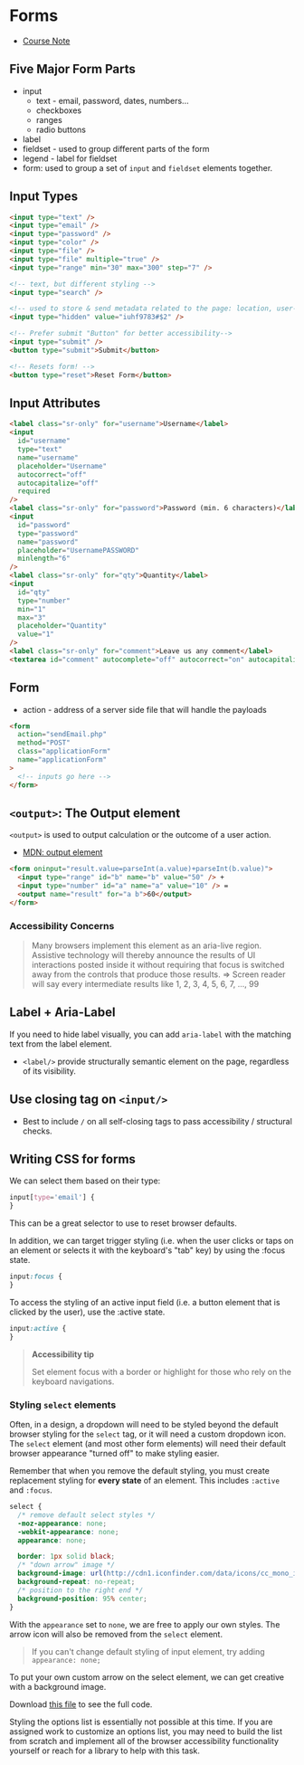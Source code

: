 # Forms

- [Course Note](https://github.com/HackerYou/bootcamp-notes/blob/master/css/forms.md)

## Five Major Form Parts

- input
  - text - email, password, dates, numbers...
  - checkboxes
  - ranges
  - radio buttons
- label
- fieldset - used to group different parts of the form
- legend - label for fieldset
- form: used to group a set of `input` and `fieldset` elements together.

## Input Types

```html
<input type="text" />
<input type="email" />
<input type="password" />
<input type="color" />
<input type="file" />
<input type="file" multiple="true" />
<input type="range" min="30" max="300" step="7" />

<!-- text, but different styling -->
<input type="search" />

<!-- used to store & send metadata related to the page: location, user-agent,... -->
<input type="hidden" value="iuhf9783#$2" />

<!-- Prefer submit "Button" for better accessibility-->
<input type="submit" />
<button type="submit">Submit</button>

<!-- Resets form! -->
<button type="reset">Reset Form</button>
```

## Input Attributes

```html
<label class="sr-only" for="username">Username</label>
<input
  id="username"
  type="text"
  name="username"
  placeholder="Username"
  autocorrect="off"
  autocapitalize="off"
  required
/>
<label class="sr-only" for="password">Password (min. 6 characters)</label>
<input
  id="password"
  type="password"
  name="password"
  placeholder="UsernamePASSWORD"
  minlength="6"
/>
<label class="sr-only" for="qty">Quantity</label>
<input
  id="qty"
  type="number"
  min="1"
  max="3"
  placeholder="Quantity"
  value="1"
/>
<label class="sr-only" for="comment">Leave us any comment</label>
<textarea id="comment" autocomplete="off" autocorrect="on" autocapitalize="on" >
```

## Form

- action - address of a server side file that will handle the payloads

```html
<form
  action="sendEmail.php"
  method="POST"
  class="applicationForm"
  name="applicationForm"
>
  <!-- inputs go here -->
</form>
```

## `<output>`: The Output element

`<output>` is used to output calculation or the outcome of a user action.

- [MDN: output element](https://developer.mozilla.org/en-US/docs/Web/HTML/Element/output)

```html
<form oninput="result.value=parseInt(a.value)+parseInt(b.value)">
  <input type="range" id="b" name="b" value="50" /> +
  <input type="number" id="a" name="a" value="10" /> =
  <output name="result" for="a b">60</output>
</form>
```

### Accessibility Concerns

> Many browsers implement this element as an aria-live region. Assistive technology will thereby announce the results of UI interactions posted inside it without requiring that focus is switched away from the controls that produce those results.
> => Screen reader will say every intermediate results like 1, 2, 3, 4, 5, 6, 7, ..., 99

## Label + Aria-Label

If you need to hide label visually, you can add `aria-label` with the matching text from the label element.

- `<label/>` provide structurally semantic element on the page, regardless of its visibility.

## Use closing tag on `<input/>`

- Best to include `/` on all self-closing tags to pass accessibility / structural checks.

## Writing CSS for forms

We can select them based on their type:

```css
input[type='email'] {
}
```

This can be a great selector to use to reset browser defaults.

In addition, we can target trigger styling (i.e. when the user clicks or taps on an element or selects it with the keyboard's "tab" key) by using the :focus state.

```css
input:focus {
}
```

To access the styling of an active input field (i.e. a button element that is clicked by the user), use the :active state.

```css
input:active {
}
```

> **Accessibility tip**
>
> Set element focus with a border or highlight for those who rely on the keyboard navigations.

### Styling `select` elements

Often, in a design, a dropdown will need to be styled beyond the default browser styling for the `select` tag, or it will need a custom dropdown icon. The `select` element (and most other form elements) will need their default browser appearance "turned off" to make styling easier.

Remember that when you remove the default styling, you must create replacement styling for **every state** of an element. This includes `:active` and `:focus`.

```css
select {
  /* remove default select styles */
  -moz-appearance: none;
  -webkit-appearance: none;
  appearance: none;

  border: 1px solid black;
  /* "down arrow" image */
  background-image: url(http://cdn1.iconfinder.com/data/icons/cc_mono_icon_set/blacks/16x16/br_down.png);
  background-repeat: no-repeat;
  /* position to the right end */
  background-position: 95% center;
}
```

With the `appearance` set to `none`, we are free to apply our own styles. The arrow icon will also be removed from the `select` element.

> If you can't change default styling of input element, try adding `appearance: none;`

To put your own custom arrow on the select element, we can get creative with a background image.

Download [this file](https://hychalknotes.s3.amazonaws.com/resetting-default-select-styles.html) to see the full code.

Styling the options list is essentially not possible at this time. If you are assigned work to customize an options list, you may need to build the list from scratch and implement all of the browser accessibility functionality yourself or reach for a library to help with this task.
